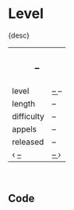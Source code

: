 # Level

{desc}


<table>
  <tr>
    <th colspan="2"> <h3> – </h3> </th>
  </tr>
  <tr>
    <td> level </td>
    <td> <a href="–"> – </a> – </td>
  </tr>
  <tr>
    <td> length </td>
    <td> – </td>
  </tr>
  <tr>
    <td> difficulty </td>
    <td> – </td>
  </tr>
  <tr>
    <td> appels </td>
    <td> – </td>
  </tr>
  <tr>
    <td> released </td>
    <td> – </td>
  </tr>
  <tr>
    <td> ‹ <a href="–.md"> – </a> </td>
    <td> <a href="–.md"> – </a> › </td>
  </tr>
</table>


<br>


## Code

```

```
